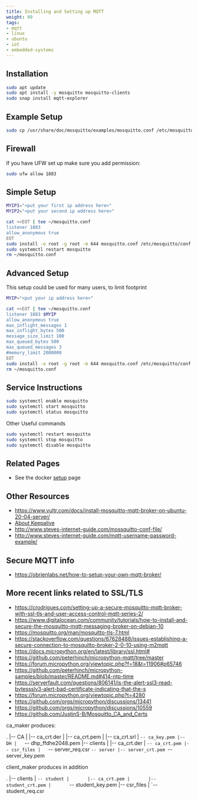```yaml
---
title: Installing and Setting up MQTT
weight: 99
tags:
- mqtt
- linux
- ubuntu
- iot
- embedded-systems
---
```


## Installation

```bash
sudo apt update
sudo apt install -y mosquitto mosquitto-clients
sudo snap install mqtt-explorer
```

## Example Setup

```bash
sudo cp /usr/share/doc/mosquitto/examples/mosquitto.conf /etc/mosquitto/conf.d/
```

## Firewall

If you have UFW set up make sure you add permission:

```bash
sudo ufw allow 1883
```

## Simple Setup

```bash
MYIP1="<put your first ip address here>"
MYIP2="<put your second ip address here>"
```


```bash
cat <<EOT | tee ~/mosquitto.conf
listener 1883
allow_anonymous true
EOT
sudo install -o root -g root -m 644 mosquitto.conf /etc/mosquitto/conf.d/mosquitto.conf
sudo systemctl restart mosquitto
rm ~/mosquitto.conf
```

## Advanced Setup

This setup could be used for many users, to limit footprint

```bash
MYIP="<put your ip address here>"
```

```bash
cat <<EOT | tee ~/mosquitto.conf
listener 1883 $MYIP
allow_anonymous true
max_inflight_messages 1
max_inflight_bytes 500
message_size_limit 100
max_queued_bytes 500
max_queued_messages 3
#memory_limit 2000000
EOT
sudo install -o root -g root -m 644 mosquitto.conf /etc/mosquitto/conf.d/mosquitto.conf
rm ~/mosquitto.conf
```

## Service Instructions

```bash
sudo systemctl enable mosquitto
sudo systemctl start mosquitto
sudo systemctl status mosquitto
```

Other Useful commands

```bash
sudo systemctl restart mosquitto
sudo systemctl stop mosquitto
sudo systemctl disable mosquitto
```

## Related Pages

* See the docker [setup](/notebook/docker/mqtt-server/) page

## Other Resources

* <https://www.vultr.com/docs/install-mosquitto-mqtt-broker-on-ubuntu-20-04-server/>
* [About Keepalive](https://www.hivemq.com/blog/mqtt-essentials-part-10-alive-client-take-over/)
* <http://www.steves-internet-guide.com/mossquitto-conf-file/>
* <http://www.steves-internet-guide.com/mqtt-username-password-example/>

## Secure MQTT info

* <https://obrienlabs.net/how-to-setup-your-own-mqtt-broker/>



## More recent links related to SSL/TLS

* <https://crodrigues.com/setting-up-a-secure-mosquitto-mqtt-broker-with-ssl-tls-and-user-access-control-mqtt-series-2/>
* <https://www.digitalocean.com/community/tutorials/how-to-install-and-secure-the-mosquitto-mqtt-messaging-broker-on-debian-10>
* <https://mosquitto.org/man/mosquitto-tls-7.html>
* <https://stackoverflow.com/questions/67628488/issues-establishing-a-secure-connection-to-mosquitto-broker-2-0-10-using-m2mqtt>
* <https://docs.micropython.org/en/latest/library/ssl.html#>
* <https://github.com/peterhinch/micropython-mqtt/tree/master>
* <https://forum.micropython.org/viewtopic.php?f=18&t=11906#p65746>
* <https://github.com/peterhinch/micropython-samples/blob/master/README.md#414-ntp-time>
* <https://serverfault.com/questions/806141/is-the-alert-ssl3-read-bytessslv3-alert-bad-certificate-indicating-that-the-s>
* <https://forum.micropython.org/viewtopic.php?t=4280>
* <https://github.com/orgs/micropython/discussions/13441>
* <https://github.com/orgs/micropython/discussions/10559>
* <https://github.com/JustinS-B/Mosquitto_CA_and_Certs>


ca_maker produces:

.
|-- CA
|   |-- ca_crt.der
|   |-- ca_crt.pem
|   |-- ca_crt.srl
|   `-- ca_key.pem
|-- DH
|   `-- dhp_ffdhe2048.pem
|-- clients
|   |-- ca_crt.der
|   `-- ca_crt.pem
|-- csr_files
|   `-- server_req.csr
`-- server
    |-- server_crt.pem
    `-- server_key.pem

client_maker produces in addition

.
|-- clients
|   `-- student
|       |-- ca_crt.pem
|       |-- student_crt.pem
|       `-- student_key.pem
|-- csr_files
|   `-- student_req.csr